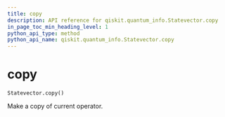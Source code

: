 ```yaml
---
title: copy
description: API reference for qiskit.quantum_info.Statevector.copy
in_page_toc_min_heading_level: 1
python_api_type: method
python_api_name: qiskit.quantum_info.Statevector.copy
---
```


# copy

<span id="qiskit.quantum_info.Statevector.copy" />

`Statevector.copy()`

Make a copy of current operator.

